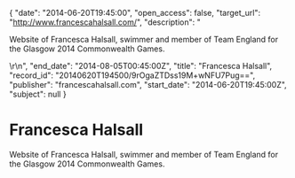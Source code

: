 {
  "date": "2014-06-20T19:45:00", 
  "open_access": false, 
  "target_url": "http://www.francescahalsall.com/", 
  "description": "<p>Website of Francesca Halsall, swimmer and member of Team England for the Glasgow 2014 Commonwealth Games.</p>\r\n", 
  "end_date": "2014-08-05T00:45:00Z", 
  "title": "Francesca Halsall", 
  "record_id": "20140620T194500/9rOgaZTDss19M+wNFU7Pug==", 
  "publisher": "francescahalsall.com", 
  "start_date": "2014-06-20T19:45:00Z", 
  "subject": null
}

# Francesca Halsall

<p>Website of Francesca Halsall, swimmer and member of Team England for the Glasgow 2014 Commonwealth Games.</p>
